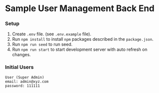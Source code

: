 # Sample User Management Back End

### Setup

01. Create `.env` file. (see `.env.example` file).
02. Run `npm install` to install `npm` packages described in the `package.json`.
03. Run `npm run seed` to run seed.
04. Run `npm run start` to start development server with auto refresh on changes.

### Initial Users

    User (Super Admin)
    email: admin@xyz.com
    password: 111111